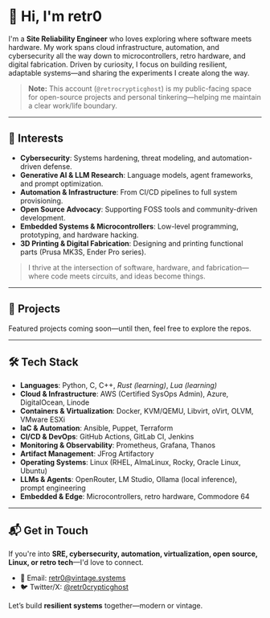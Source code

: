 # 👋 Hi, I'm retr0

I'm a **Site Reliability Engineer** who loves exploring where software meets hardware. My work spans cloud infrastructure, automation, and cybersecurity all the way down to microcontrollers, retro hardware, and digital fabrication. Driven by curiosity, I focus on building resilient, adaptable systems—and sharing the experiments I create along the way.  

> **Note:** This account (`@retrocrypticghost`) is my public-facing space for open-source projects and personal tinkering—helping me maintain a clear work/life boundary.  

---

## 🧠 Interests

- **Cybersecurity**: Systems hardening, threat modeling, and automation-driven defense.  
- **Generative AI & LLM Research**: Language models, agent frameworks, and prompt optimization.  
- **Automation & Infrastructure**: From CI/CD pipelines to full system provisioning.  
- **Open Source Advocacy**: Supporting FOSS tools and community-driven development.  
- **Embedded Systems & Microcontrollers**: Low-level programming, prototyping, and hardware hacking.  
- **3D Printing & Digital Fabrication**: Designing and printing functional parts (Prusa MK3S, Ender Pro series).  

> I thrive at the intersection of software, hardware, and fabrication—where code meets circuits, and ideas become things.  

---

## 🚧 Projects

Featured projects coming soon—until then, feel free to explore the repos.    

---

## 🛠️ Tech Stack

- **Languages**: Python, C, C++, *Rust (learning)*, *Lua (learning)*  
- **Cloud & Infrastructure**: AWS (Certified SysOps Admin), Azure, DigitalOcean, Linode  
- **Containers & Virtualization**: Docker, KVM/QEMU, Libvirt, oVirt, OLVM, VMware ESXi  
- **IaC & Automation**: Ansible, Puppet, Terraform  
- **CI/CD & DevOps**: GitHub Actions, GitLab CI, Jenkins  
- **Monitoring & Observability**: Prometheus, Grafana, Thanos  
- **Artifact Management**: JFrog Artifactory  
- **Operating Systems**: Linux (RHEL, AlmaLinux, Rocky, Oracle Linux, Ubuntu)  
- **LLMs & Agents**: OpenRouter, LM Studio, Ollama (local inference), prompt engineering  
- **Embedded & Edge**: Microcontrollers, retro hardware, Commodore 64  

---

## 📬 Get in Touch

If you're into **SRE, cybersecurity, automation, virtualization, open source, Linux, or retro tech**—I'd love to connect.

- 📧 Email: [retr0@vintage.systems](mailto:retr0@vintage.systems)  
- 🐦 Twitter/X: [@retr0crypticghost](https://twitter.com/retr0crypticghost)  

Let’s build **resilient systems** together—modern or vintage.  
